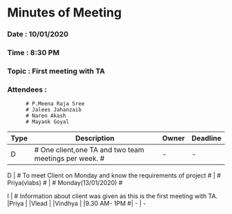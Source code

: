# Minutes of Meeting

### Date : 10/01/2020
### Time : 8:30 PM
### Topic : First meeting with TA
### Attendees :
          # P.Meena Raja Sree  
          # Jalees Jahanzaib
          # Naren Akash
          # Mayank Goyal

Type | Description | Owner | Deadline
---- | ---- | ---- | ----
D | # One client,one TA and two team meetings per week. # | - | -

D | # To meet Client on Monday and know the requirements of project  # | #  Priya(vlabs)  # | # Monday(13/01/2020) #

I | # Information about client was given as this is the first meeting with TA. 
  |Priya   |
  |Vlead   |
  |Vindhya |
  |9.30 AM- 1PM  #| - | -

